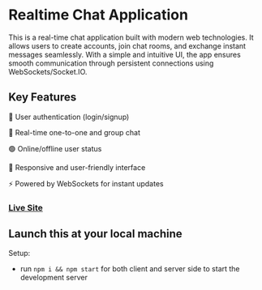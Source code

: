 # Realtime Chat Application

This is a real-time chat application built with modern web technologies. It allows users to create accounts, join chat rooms, and exchange instant messages seamlessly. With a simple and intuitive UI, the app ensures smooth communication through persistent connections using WebSockets/Socket.IO.

## Key Features

🔐 User authentication (login/signup)

💬 Real-time one-to-one and group chat

🟢 Online/offline user status

📱 Responsive and user-friendly interface

⚡ Powered by WebSockets for instant updates

### [Live Site](https://realtime-chat-application.netlify.com)

## Launch this at your local machine

Setup:
- run ```npm i && npm start``` for both client and server side to start the development server
